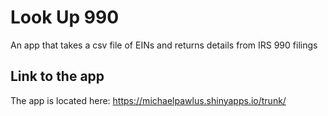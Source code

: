 # Look Up 990

An app that takes a csv file of EINs and returns details from IRS 990 filings

## Link to the app

The app is located here:  https://michaelpawlus.shinyapps.io/trunk/
